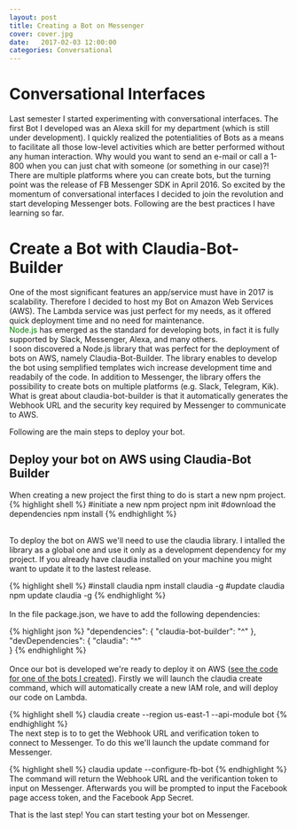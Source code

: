 ```yaml
---
layout: post
title: Creating a Bot on Messenger
cover: cover.jpg
date:   2017-02-03 12:00:00
categories: Conversational
---
```


# Conversational Interfaces
Last semester I started experimenting with conversational interfaces. The first Bot I developed was an Alexa skill for my department (which is still under development). I quickly realized the potentialities of Bots as a means to facilitate all those low-level activities which are better performed without any human interaction. Why would you want to send an e-mail or call a 1-800 when you can just chat with someone (or something in our case)?!  
There are multiple platforms where you can create bots, but the turning point was the release of FB Messenger SDK in April 2016. So excited by the momentum of conversational interfaces I decided to join the revolution and start developing Messenger bots. Following are the best practices I have learning so far.

# Create a Bot with Claudia-Bot-Builder
One of the most significant features an app/service must have in 2017 is scalability. Therefore I decided to host my Bot on Amazon Web Services (AWS). The Lambda service was just perfect for my needs, as it offered quick deployment time and no need for maintenance.  
<span style="color:green">Node.js</span> has emerged as the standard for developing bots, in fact it is fully supported by Slack, Messenger, Alexa, and many others.  
I soon discovered a Node.js library that was perfect for the deployment of bots on AWS, namely Claudia-Bot-Builder. The library enables to develop the bot using semplified templates wich increase development time and readabily of the code. In addition to Messenger, the library offers the possibility to create bots on multiple platforms (e.g. Slack, Telegram, Kik). What is great about claudia-bot-builder is that it automatically generates the Webhook URL and the security key required by Messenger to communicate to AWS.  

Following are the main steps to deploy your bot.

## Deploy your bot on AWS using Claudia-Bot Builder
When creating a new project the first thing to do is start a new npm project.
{% highlight shell %}
#initiate a new npm project
npm init
#download the dependencies
npm install
{% endhighlight %}  

<br>
To deploy the bot on AWS we'll need to use the claudia library. I intalled the library as a global one and use it only as a development dependency for my project. If you already have claudia installed on your machine you might want to update it to the lastest release.

{% highlight shell %}
#install claudia
npm install claudia -g
#update claudia
npm update claudia -g
{% endhighlight %}  
<br>
In the file package.json, we have to add the following dependencies:

{% highlight json %}
 "dependencies": {
    "claudia-bot-builder": "^"
  },
  "devDependencies": {
    "claudia": "^"   
  }
{% endhighlight %}  
<br>
Once our bot is developed we're ready to deploy it on AWS ([see the code for one of the bots I created](https://github.com/zampolli75/berna_personalization_bot)). Firstly we will launch the claudia create command, which will automatically create a new IAM role, and will deploy our code on Lambda.  

{% highlight shell %}
claudia create --region us-east-1 --api-module bot
{% endhighlight %}
<br>
The next step is to to get the Webhook URL and verification token to connect to Messenger. To do this we'll launch the update command for Messenger.

{% highlight shell %}
claudia update --configure-fb-bot
{% endhighlight %}
<br>
The command will return the Webhook URL and the verificantion token to input on Messenger. Afterwards you will be prompted to input the Facebook page access token, and the Facebook App Secret.  

That is the last step! You can start testing your bot on Messenger. 